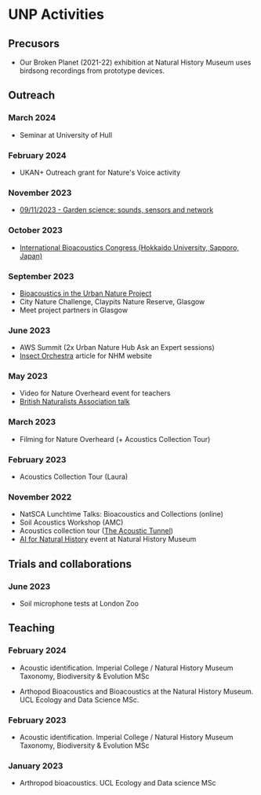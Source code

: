 # UNP Activities

## Precusors

- Our Broken Planet (2021-22) exhibition at Natural History Museum uses birdsong recordings from prototype devices.

## Outreach

### March 2024

- Seminar at University of Hull

### February 2024

- UKAN+ Outreach grant for Nature's Voice activity

### November 2023

- [09/11/2023 - Garden science: sounds, sensors and network](talks/2023-11-GS)

### October 2023

- [International Bioacoustics Congress (Hokkaido University, Sapporo, Japan)](talks/2023-IBAC)

### September 2023

- [Bioacoustics in the Urban Nature Project](/talks/2023-09-RSPB)
- City Nature Challenge, Claypits Nature Reserve, Glasgow
- Meet project partners in Glasgow

### June 2023

- AWS Summit (2x Urban Nature Hub Ask an Expert sessions)
- [Insect Orchestra](https://www.nhm.ac.uk/discover/insect-sounds.html) article for NHM website

### May 2023

- Video for Nature Overheard event for teachers
- [British Naturalists Association talk](/talks/2023-05-BNA)

### March 2023

- Filming for Nature Overheard (+ Acoustics Collection Tour)

### February 2023

- Acoustics Collection Tour (Laura)

### November 2022

- NatSCA Lunchtime Talks: Bioacoustics and Collections (online)
- Soil Acoustics Workshop (AMC)
- Acoustics collection tour ([The Acoustic Tunnel](https://the-acoustic-tunnel.com/))
- [AI for Natural History](/talks/2022-11-AI) event at Natural History Museum

## Trials and collaborations

### June 2023

- Soil microphone tests at London Zoo

## Teaching

### February 2024

- Acoustic identification. Imperial College / Natural History Museum Taxonomy, Biodiversity & Evolution MSc

- Arthopod Bioacoustics and Bioacoustics at the Natural History Museum. UCL Ecology and Data Science MSc.

### February 2023

- Acoustic identification. Imperial College / Natural History Museum Taxonomy, Biodiversity & Evolution MSc

### January 2023

- Arthropod bioacoustics. UCL Ecology and Data science MSc
